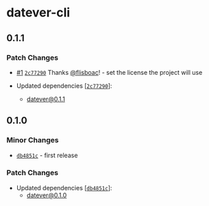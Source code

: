 # datever-cli

## 0.1.1

### Patch Changes

- [#1](https://github.com/flisboac/datever/pull/1) [`2c77290`](https://github.com/flisboac/datever/commit/2c77290b1a44596f43dfa8038419b3e1a55cc498) Thanks [@flisboac](https://github.com/flisboac)! - set the license the project will use

- Updated dependencies [[`2c77290`](https://github.com/flisboac/datever/commit/2c77290b1a44596f43dfa8038419b3e1a55cc498)]:
  - datever@0.1.1

## 0.1.0

### Minor Changes

- [`db4851c`](https://github.com/flisboac/datever/commit/db4851c103a598f3ef8f6ddc20d693b4e3ce104f) - first release

### Patch Changes

- Updated dependencies [[`db4851c`](https://github.com/flisboac/datever/commit/db4851c103a598f3ef8f6ddc20d693b4e3ce104f)]:
  - datever@0.1.0
